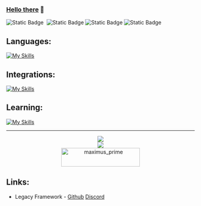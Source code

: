 ### [Hello there](https://i.giphy.com/xTiIzJSKB4l7xTouE8.webp) 👋

![Static Badge](https://img.shields.io/badge/Spoken%20Languages-636363)&nbsp;&nbsp;![Static Badge](https://img.shields.io/badge/English-012169)&nbsp;![Static Badge](https://img.shields.io/badge/Français-ce1127)&nbsp;![Static Badge](https://img.shields.io/badge/Deutsch-ffce00) 

## Languages:
[![My Skills](https://skillicons.dev/icons?i=html,css,js,py,lua,sql&theme=dark)](https://skillicons.dev)
## Integrations:
[![My Skills](https://skillicons.dev/icons?i=discord,bots&theme=dark)](https://skillicons.dev)
## Learning:
[![My Skills](https://skillicons.dev/icons?i=react,ts,cpp,discordjs&theme=dark)](https://skillicons.dev)

<hr style="border-radius: 50px";>
<p align="center">
  <img
    src="https://github-readme-stats.vercel.app/api/top-langs/?username=Maximus7474&layout=compact&hide_border=true"
  /><br>
  <img
    src="https://github-readme-stats.vercel.app/api?username=Maximus7474&show_icons=true&theme=transparent"
  /><br>
  <a align="center" href="https://ko-fi.com/maximus_prime">
    <img align="center" src="https://cdn.ko-fi.com/cdn/kofi3.png?v=3" height="50" width="210" alt="maximus_prime" />
  </a>
</p>

## Links:
- Legacy Framework - [Github](https://www.github.com/Legacy-Framework) [Discord](https://discord.gg/y7Qeu9MHVK)
